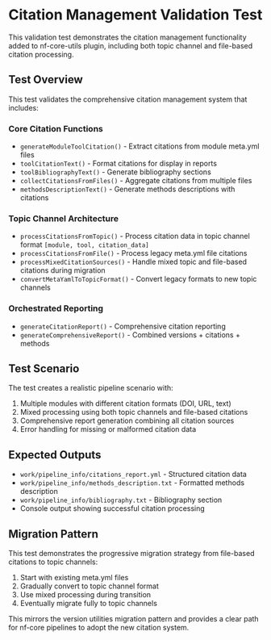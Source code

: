 # Citation Management Validation Test

This validation test demonstrates the citation management functionality added to nf-core-utils plugin, including both topic channel and file-based citation processing.

## Test Overview

This test validates the comprehensive citation management system that includes:

### Core Citation Functions
- `generateModuleToolCitation()` - Extract citations from module meta.yml files
- `toolCitationText()` - Format citations for display in reports
- `toolBibliographyText()` - Generate bibliography sections
- `collectCitationsFromFiles()` - Aggregate citations from multiple files
- `methodsDescriptionText()` - Generate methods descriptions with citations

### Topic Channel Architecture
- `processCitationsFromTopic()` - Process citation data in topic channel format `[module, tool, citation_data]`
- `processCitationsFromFile()` - Process legacy meta.yml file citations
- `processMixedCitationSources()` - Handle mixed topic and file-based citations during migration
- `convertMetaYamlToTopicFormat()` - Convert legacy formats to new topic channels

### Orchestrated Reporting
- `generateCitationReport()` - Comprehensive citation reporting
- `generateComprehensiveReport()` - Combined versions + citations + methods

## Test Scenario

The test creates a realistic pipeline scenario with:
1. Multiple modules with different citation formats (DOI, URL, text)
2. Mixed processing using both topic channels and file-based citations
3. Comprehensive report generation combining all citation sources
4. Error handling for missing or malformed citation data

## Expected Outputs

- `work/pipeline_info/citations_report.yml` - Structured citation data
- `work/pipeline_info/methods_description.txt` - Formatted methods description
- `work/pipeline_info/bibliography.txt` - Bibliography section
- Console output showing successful citation processing

## Migration Pattern

This test demonstrates the progressive migration strategy from file-based citations to topic channels:
1. Start with existing meta.yml files
2. Gradually convert to topic channel format
3. Use mixed processing during transition
4. Eventually migrate fully to topic channels

This mirrors the version utilities migration pattern and provides a clear path for nf-core pipelines to adopt the new citation system.